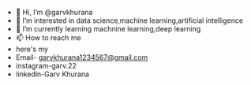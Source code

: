 - 👋 Hi, I’m @garvkhurana
- 👀 I’m interested in data science,machine learning,artificial intelligence
- 🌱 I’m currently learning machnine learning,deep learning
- 📫 How to reach me
- here's my
- Email- garvkhurana1234567@gmail.com
- instagram-garv.22
- linkedln-Garv Khurana

<!---
garvkhurana/garvkhurana is a ✨ special ✨ repository because its `README.md` (this file) appears on your GitHub profile.
You can click the Preview link to take a look at your changes.
--->
